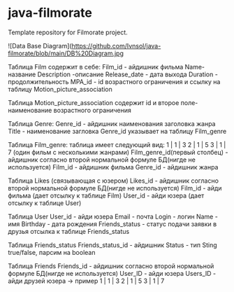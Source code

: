 # java-filmorate
Template repository for Filmorate project.

![Data Base Diagram](https://github.com/Ivnsol/java-filmorate/blob/main/DB%20Diagram.jpg

Таблица Film содержит в себе:
Film_id - айдишник фильма
Name- название 
Description -описание
Release_date - дата выхода
Duration - продолжительность
MPA_id - id возрастного ограничения и ссылку на таблицу Motion_picture_association

Таблица Motion_picture_association содержит id и второе поле-наименование возрастного ограничения

Таблица Genre:
Genre_id - айдишник наименования заголовка жанра
Title - наименование загловка
Genre_id указывает на таблицу Film_genre

Таблица Film_genre:
таблица имеет следующий вид:
1 | 1 | 3
2 | 1 | 5
3 | 1 | 7
(один фильм с несколькими жанрами)
Film_genre_id(первый столбец) - айдишник согласно второй нормальной формуле БД(нигде не используется)
Film_id - айдишник фильма
Genre_id - айдишник жанра

Таблица Likes (связывающая с юзером)
Likes_id - айдишник согласно второй нормальной формуле БД(нигде не используется)
Film_id - айди фильма (дает отсылку к таблице Film)
User_id - айди юзера (дает отсылку к таблице User)

Таблица User
User_id - айди юзера
Email - почта
Login - логин
Name - имя
Birthday - дата рождения
Friends_status - статус подачи заявки в друзья отсылка к таблице Friends_status

Таблица Friends_status 
Friends_status_id - айдишник
Status - тип Sting true/false, парсим на boolean

Таблица Friends
Friends_id - айдишник согласно второй нормальной формуле БД(нигде не используется)
User_ID - айди юзера
Users_ID - айди друзей юзера
-> пример 
1 | 1 | 3
2 | 1 | 5
3 | 1 | 7
